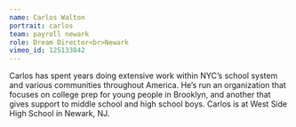 ```yaml
---
name: Carlos Walton
portrait: carlos
team: payroll newark
role: Dream Director<br>Newark
vimeo_id: 125133842
---
```


Carlos has spent years doing extensive work within NYC’s school system and various communities throughout America. He’s run an organization that focuses on college prep for young people in Brooklyn, and another that gives support to middle school and high school boys. Carlos is at West Side High School in Newark, NJ.
